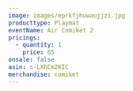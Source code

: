 ```yaml
---
image: images/eprkfjhuwaujjzi.jpg
producttype: Playmat
eventName: Air Comiket 2
pricings:
  - quantity: 1
    price: 65
onsale: false
asin: s-LXhCm2KIC
merchandise: comiket
---
```

